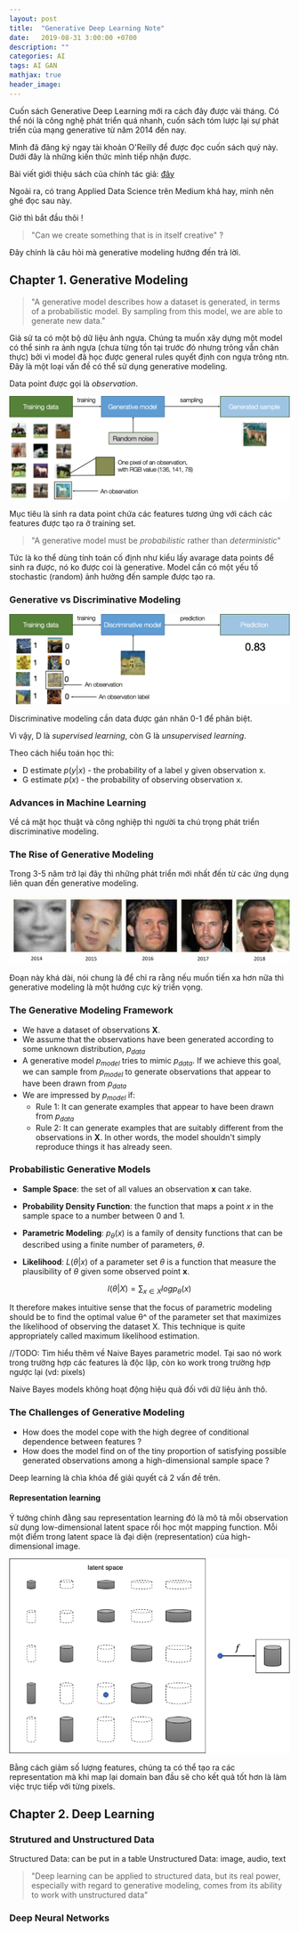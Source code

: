 ```yaml
---
layout: post
title:  "Generative Deep Learning Note"
date:   2019-08-31 3:00:00 +0700
description: ""
categories: AI
tags: AI GAN
mathjax: true
header_image:
---
```


Cuốn sách Generative Deep Learning mới ra cách đây được vài tháng. Có thể nói là công nghệ phát triển quá nhanh, cuốn sách tóm lược lại sự phát triển của mạng generative từ năm 2014 đến nay. 

Mình đã đăng ký ngay tài khoản O'Reilly để được đọc cuốn sách quý này. Dưới đây là những kiến thức mình tiếp nhận được.

Bài viết giới thiệu sách của chính tác giả: [đây](https://medium.com/applied-data-science/generative-deep-learning-the-parrot-has-landed-b291e6c254e)

Ngoài ra, có trang Applied Data Science trên Medium khá hay, mình nên ghé đọc sau này.

Giờ thì bắt đầu thôi !

> "Can we create something that is in itself creative" ?

Đây chính là câu hỏi mà generative modeling hướng đến trả lời.

## Chapter 1. Generative Modeling

> "A generative model describes how a dataset is generated, in terms of a probabilistic model. By sampling from this model, we are able to generate new data."

Giả sử ta có một bộ dữ liệu ảnh ngựa. Chúng ta muốn xây dựng một model có thể sinh ra ảnh ngựa (chưa từng tồn tại trước đó nhưng trông vẫn chân thực) bởi vì model đã học được general rules quyết định con ngựa trông ntn. Đây là một loại vấn đề có thể sử dụng generative modeling.

Data point được gọi là *observation*.

![](/images/2019-08-31-generative-deep-learning/1.png)

Mục tiêu là sinh ra data point chứa các features tương ứng với cách các features được tạo ra ở training set. 

> "A generative model must be *probabilistic* rather than *deterministic*"

Tức là ko thể dùng tính toán cố định như kiểu lấy avarage data points để sinh ra được, nó ko được coi là generative. Model cần có một yếu tố stochastic (random) ảnh hưởng đến sample được tạo ra.

### Generative vs Discriminative Modeling

![](/images/2019-08-31-generative-deep-learning/2.png)

Discriminative modeling cần data được gán nhãn 0-1 để phân biệt.

Vì vậy, D là *supervised learning*, còn G là *unsupervised learning*.

Theo cách hiểu toán học thì:
- D estimate $p(y|x)$ - the probability of a label y given observation x.
- G estimate $p(x)$ - the probability of observing observation x.

### Advances in Machine Learning
Về cả mặt học thuật và công nghiệp thì người ta chú trọng phát triển discriminative modeling.

### The Rise of Generative Modeling
Trong 3-5 năm trở lại đây thì những phát triển mới nhất đến từ các ứng dụng liên quan đến generative modeling.

![](/images/2019-08-31-generative-deep-learning/3.png)

Đoạn này khá dài, nói chung là để chỉ ra rằng nếu muốn tiến xa hơn nữa thì generative modeling là một hướng cực kỳ triển vọng.

### The Generative Modeling Framework

- We have a dataset of observations $\mathbf X$.
- We assume that the observations have been generated according to some unknown distribution, $p_{data}$
- A generative model $p_{model}$ tries to mimic $p_{data}$. If we achieve this goal, we can sample from $p_{model}$ to generate observations that appear to have been drawn from $p_{data}$
- We are impressed by $p_{model}$ if:
    - Rule 1: It can generate examples that appear to have been drawn from $p_{data}$
    - Rule 2: It can generate examples that are suitably different from the observations in $\mathbf X$. In other words, the model shouldn't simply reproduce things it has already seen.

### Probabilistic Generative Models
- **Sample Space**: the set of all values an observation $\mathbf x$ can take.

- **Probability Density Function**: the function that maps a point $x$ in the sample space to a number between 0 and 1.

- **Parametric Modeling**: $p_\theta(x)$ is a family of density functions that can be described using a finite number of parameters, $\theta$.

- **Likelihood**: $L(\theta|x)$ of a parameter set $\theta$ is a function that measure the plausibility of $\theta$ given some observed point $\mathbf x$.

$$l(\theta|X) = \sum_{x \in X}log p_\theta(x)$$

It therefore makes intuitive sense that the focus of parametric modeling should be to find the optimal value θ^ of the parameter set that maximizes the likelihood of observing the dataset X. This technique is quite appropriately called maximum likelihood estimation.

//TODO: Tìm hiểu thêm về Naive Bayes parametric model. Tại sao nó work trong trường hợp các features là độc lập, còn ko work trong trường hợp ngược lại (vd: pixels)

Naive Bayes models không hoạt động hiệu quả đối với dữ liệu ảnh thô.

### The Challenges of Generative Modeling
- How does the model cope with the high degree of conditional dependence between features ?
- How does the model find on of the tiny proportion of satisfying possible generated observations among a high-dimensional sample space ?

Deep learning là chìa khóa để giải quyết cả 2 vấn đề trên.

#### Representation learning 
Ý tưởng chính đằng sau representation learning đó là mô tả mỗi observation sử dụng low-dimensional latent space rồi học một mapping function. Mỗi một điểm trong latent space là đại diện (representation) của high-dimensional image.

![](/images/2019-08-31-generative-deep-learning/4.png)

Bằng cách giảm số lượng features, chúng ta có thể tạo ra các representation mà khi map lại domain ban đầu sẽ cho kết quả tốt hơn là làm việc trực tiếp với từng pixels.

## Chapter 2. Deep Learning
### Strutured and Unstructured Data
Structured Data: can be put in a table
Unstructured Data: image, audio, text

> "Deep learning can be applied to structured data, but its real power, especially with regard to generative modeling, comes from its ability to work with unstructured data"

### Deep Neural Networks
